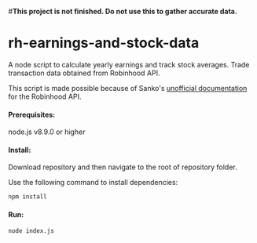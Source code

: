 #**This project is not finished. Do not use this to gather accurate data.**
# rh-earnings-and-stock-data

A node script to calculate yearly earnings and track stock averages. Trade transaction data obtained from Robinhood API.

This script is made possible because of Sanko's [unofficial documentation](https://github.com/sanko/Robinhood) for the Robinhood API.

#### Prerequisites:
node.js v8.9.0 or higher

#### Install:
Download repository and then navigate to the root of repository folder.

Use the following command to install dependencies:

```bash
npm install
```

#### Run:
```bash
node index.js
```
